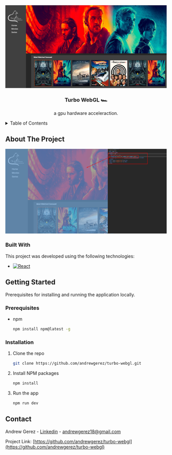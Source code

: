 <div align="center">
  <a href="">
    <img src="src/assets/example.png" alt="Example">
  </a>

  <h3 align="center">Turbo WebGL 🏎️</h3>

  <p align="center">
    a gpu hardware acceleraction.
  </p>
</div>

<details>
  <summary>Table of Contents</summary>
  <ol>
    <li>
      <a href="#about-the-project">About The Project</a>
      <ul>
        <li><a href="#built-with">Built With</a></li>
      </ul>
    </li>
    <li>
      <a href="#getting-started">Getting Started</a>
      <ul>
        <li><a href="#prerequisites">Prerequisites</a></li>
        <li><a href="#installation">Installation</a></li>
      </ul>
    </li>
  </ol>
</details>


## About The Project

[![Turbo WebGL - Environment][product-screenshot]]()


### Built With

This project was developed using the following technologies:

* [![React][React.js]][React-url]



## Getting Started

Prerequisites for installing and running the application locally.

### Prerequisites

* npm
  ```sh
  npm install npm@latest -g
  ```

### Installation

1. Clone the repo
   ```sh
   git clone https://github.com/andrewgerez/turbo-webgl.git
   ```
2. Install NPM packages
   ```sh
   npm install
   ```
3. Run the app
   ```sh
   npm run dev
   ```


## Contact

Andrew Gerez - [Linkedin](https://www.linkedin.com/in/andrewgerez/) - andrewgerez18@gmail.com

Project Link: [https://github.com/andrewgerez/turbo-webgl](https://github.com/andrewgerez/turbo-webgl)


[product-screenshot]: src/assets/example2.png
[Next.js]: https://img.shields.io/badge/next.js-000000?style=for-the-badge&logo=nextdotjs&logoColor=white
[Next-url]: https://nextjs.org/
[React.js]: https://img.shields.io/badge/React-20232A?style=for-the-badge&logo=react&logoColor=61DAFB
[React-url]: https://reactjs.org/
[Vue.js]: https://img.shields.io/badge/Vue.js-35495E?style=for-the-badge&logo=vuedotjs&logoColor=4FC08D
[Vue-url]: https://vuejs.org/
[Angular.io]: https://img.shields.io/badge/Angular-DD0031?style=for-the-badge&logo=angular&logoColor=white
[Angular-url]: https://angular.io/
[Svelte.dev]: https://img.shields.io/badge/Svelte-4A4A55?style=for-the-badge&logo=svelte&logoColor=FF3E00
[Svelte-url]: https://svelte.dev/
[Laravel.com]: https://img.shields.io/badge/Laravel-FF2D20?style=for-the-badge&logo=laravel&logoColor=white
[Laravel-url]: https://laravel.com
[Bootstrap.com]: https://img.shields.io/badge/Bootstrap-563D7C?style=for-the-badge&logo=bootstrap&logoColor=white
[Bootstrap-url]: https://getbootstrap.com
[JQuery.com]: https://img.shields.io/badge/jQuery-0769AD?style=for-the-badge&logo=jquery&logoColor=white
[JQuery-url]: https://jquery.com 
